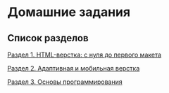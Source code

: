 # Домашние задания

## Список разделов

[Раздел 1. HTML-верстка: с нуля до первого макета](./pcsdev_html)

[Раздел 2. Адаптивная и мобильная верстка](./pcsdev_mq)

[Раздел 3. Основы программирования](./pcsdev_pb)
